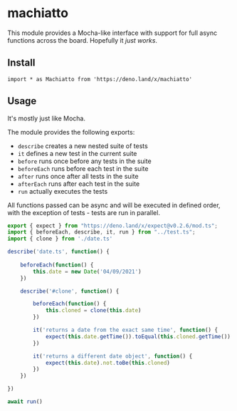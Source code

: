 # machiatto

This module provides a Mocha-like interface with support for full async functions across the board. Hopefully it *just works*.

## Install

`import * as Machiatto from 'https://deno.land/x/machiatto'`

## Usage

It's mostly just like Mocha.

The module provides the following exports:

- `describe` creates a new nested suite of tests
- `it` defines a new test in the current suite
- `before` runs once before any tests in the suite
- `beforeEach` runs before each test in the suite
- `after` runs once after all tests in the suite
- `afterEach` runs after each test in the suite
- `run` actually executes the tests

All functions passed can be async and will be executed in defined order, with the exception of tests - tests are run in parallel.

```ts
export { expect } from "https://deno.land/x/expect@v0.2.6/mod.ts";
import { beforeEach, describe, it, run } from "../test.ts";
import { clone } from './date.ts'

describe('date.ts', function() {
    
    beforeEach(function() {
        this.date = new Date('04/09/2021')
    })

    describe('#clone', function() {

        beforeEach(function() {
            this.cloned = clone(this.date)
        })

        it('returns a date from the exact same time', function() {
            expect(this.date.getTime()).toEqual(this.cloned.getTime())
        })

        it('returns a different date object', function() {
            expect(this.date).not.toBe(this.cloned)
        })
    })

})

await run()
```